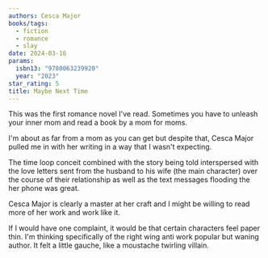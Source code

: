 ```yaml
---
authors: Cesca Major
books/tags:
  - fiction
  - romance
  - slay
date: 2024-03-16
params:
  isbn13: "9780063239920"
  year: "2023"
star_rating: 5
title: Maybe Next Time
---
```


This was the first romance novel I've read. Sometimes you have to unleash your
inner mom and read a book by a mom for moms.

I'm about as far from a mom as you can get but despite that, Cesca Major pulled
me in with her writing in a way that I wasn't expecting.

<!--more-->

The time loop conceit combined with the story being told interspersed with the
love letters sent from the husband to his wife (the main character) over the
course of their relationship as well as the text messages flooding the her phone
was great.

Cesca Major is clearly a master at her craft and I might be willing to read more
of her work and work like it.

If I would have one complaint, it would be that certain characters feel paper
thin. I'm thinking specifically of the right wing anti work popular but waning
author. It felt a little gauche, like a moustache twirling villain.
